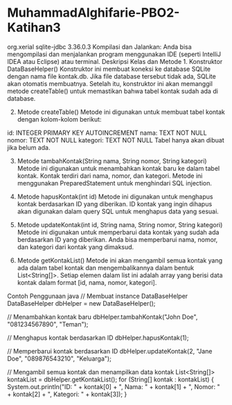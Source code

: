 # MuhammadAlghifarie-PBO2-Katihan3


<dependency>
    <groupId>org.xerial</groupId>
    <artifactId>sqlite-jdbc</artifactId>
    <version>3.36.0.3</version>
</dependency>
Kompilasi dan Jalankan: Anda bisa mengompilasi dan menjalankan program menggunakan IDE (seperti IntelliJ IDEA atau Eclipse) atau terminal.
Deskripsi Kelas dan Metode
1. Konstruktor DataBaseHelper()
Konstruktor ini membuat koneksi ke database SQLite dengan nama file kontak.db. Jika file database tersebut tidak ada, SQLite akan otomatis membuatnya. Setelah itu, konstruktor ini akan memanggil metode createTable() untuk memastikan bahwa tabel kontak sudah ada di database.

2. Metode createTable()
Metode ini digunakan untuk membuat tabel kontak dengan kolom-kolom berikut:

id: INTEGER PRIMARY KEY AUTOINCREMENT
nama: TEXT NOT NULL
nomor: TEXT NOT NULL
kategori: TEXT NOT NULL
Tabel hanya akan dibuat jika belum ada.

3. Metode tambahKontak(String nama, String nomor, String kategori)
Metode ini digunakan untuk menambahkan kontak baru ke dalam tabel kontak. Kontak terdiri dari nama, nomor, dan kategori. Metode ini menggunakan PreparedStatement untuk menghindari SQL injection.

4. Metode hapusKontak(int id)
Metode ini digunakan untuk menghapus kontak berdasarkan ID yang diberikan. ID kontak yang ingin dihapus akan digunakan dalam query SQL untuk menghapus data yang sesuai.

5. Metode updateKontak(int id, String nama, String nomor, String kategori)
Metode ini digunakan untuk memperbarui data kontak yang sudah ada berdasarkan ID yang diberikan. Anda bisa memperbarui nama, nomor, dan kategori dari kontak yang dimaksud.

6. Metode getKontakList()
Metode ini akan mengambil semua kontak yang ada dalam tabel kontak dan mengembalikannya dalam bentuk List<String[]>. Setiap elemen dalam list ini adalah array yang berisi data kontak dalam format [id, nama, nomor, kategori].

Contoh Penggunaan
java
// Membuat instance DataBaseHelper
DataBaseHelper dbHelper = new DataBaseHelper();

// Menambahkan kontak baru
dbHelper.tambahKontak("John Doe", "081234567890", "Teman");

// Menghapus kontak berdasarkan ID
dbHelper.hapusKontak(1);

// Memperbarui kontak berdasarkan ID
dbHelper.updateKontak(2, "Jane Doe", "089876543210", "Keluarga");

// Mengambil semua kontak dan menampilkan data kontak
List<String[]> kontakList = dbHelper.getKontakList();
for (String[] kontak : kontakList) {
    System.out.println("ID: " + kontak[0] + ", Nama: " + kontak[1] + ", Nomor: " + kontak[2] + ", Kategori: " + kontak[3]);
}
